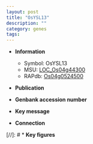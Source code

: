 ```yaml
---
layout: post
title: "OsYSL13"
description: ""
category: genes
tags: 
---
```


* **Information**  
    + Symbol: OsYSL13  
    + MSU: [LOC_Os04g44300](http://rice.uga.edu/cgi-bin/ORF_infopage.cgi?orf=LOC_Os04g44300)  
    + RAPdb: [Os04g0524500](http://rapdb.dna.affrc.go.jp/viewer/gbrowse_details/irgsp1?name=Os04g0524500)  

* **Publication**  

* **Genbank accession number**  

* **Key message**  

* **Connection**  

[//]: # * **Key figures**  


